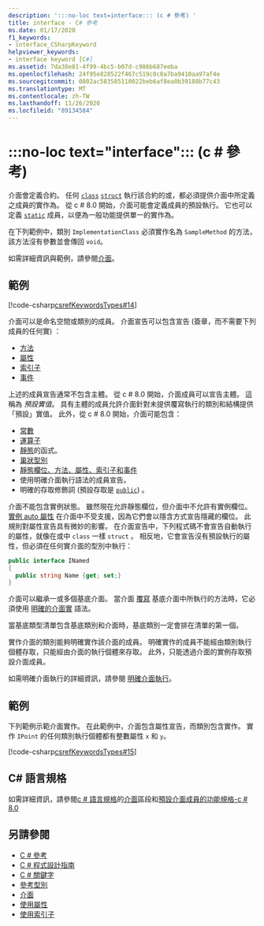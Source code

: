 ```yaml
---
description: ':::no-loc text=interface::: (c # 參考) '
title: interface - C# 參考
ms.date: 01/17/2020
f1_keywords:
- interface_CSharpKeyword
helpviewer_keywords:
- interface keyword [C#]
ms.assetid: 7da38e81-4f99-4bc5-b07d-c986b687eeba
ms.openlocfilehash: 24f95e828522f467c519c0c8a7ba9410aa97af4e
ms.sourcegitcommit: 0802ac583585110022beb6af8ea0b39188b77c43
ms.translationtype: MT
ms.contentlocale: zh-TW
ms.lasthandoff: 11/26/2020
ms.locfileid: "89134584"
---
```

# <a name="no-loc-textinterface-c-reference"></a>:::no-loc text="interface"::: (c # 參考) 

介面會定義合約。 任何 [`class`](class.md) [`struct`](../builtin-types/struct.md) 執行該合約的或，都必須提供介面中所定義之成員的實作為。 從 c # 8.0 開始，介面可能會定義成員的預設執行。 它也可以定義 [`static`](static.md) 成員，以便為一般功能提供單一的實作為。

在下列範例中，類別 `ImplementationClass` 必須實作名為 `SampleMethod` 的方法，該方法沒有參數並會傳回 `void`。

如需詳細資訊與範例，請參閱[介面](../../programming-guide/interfaces/index.md)。

## <a name="example"></a>範例

[!code-csharp[csrefKeywordsTypes#14](~/samples/snippets/csharp/VS_Snippets_VBCSharp/csrefKeywordsTypes/CS/keywordsTypes.cs#14)]

介面可以是命名空間或類別的成員。 介面宣告可以包含宣告 (簽章，而不需要下列成員的任何實) ：

- [方法](../../programming-guide/classes-and-structs/methods.md)
- [屬性](../../programming-guide/classes-and-structs/using-properties.md)
- [索引子](../../programming-guide/indexers/using-indexers.md)
- [事件](event.md)

上述的成員宣告通常不包含主體。 從 c # 8.0 開始，介面成員可以宣告主體。 這稱為 *預設實值*。 具有主體的成員允許介面針對未提供覆寫執行的類別和結構提供「預設」實值。 此外，從 c # 8.0 開始，介面可能包含：

- [常數](const.md)
- [運算子](../operators/operator-overloading.md)
- [靜態](../../programming-guide/classes-and-structs/constructors.md#static-constructors)的函式。
- [巢狀型別](../../programming-guide/classes-and-structs/nested-types.md)
- [靜態欄位、方法、屬性、索引子和事件](static.md)
- 使用明確介面執行語法的成員宣告。
- 明確的存取修飾詞 (預設存取是 [`public`](access-modifiers.md)) 。

介面不能包含實例狀態。 雖然現在允許靜態欄位，但介面中不允許有實例欄位。 [實例 auto 屬性](../../programming-guide/classes-and-structs/auto-implemented-properties.md) 在介面中不受支援，因為它們會以隱含方式宣告隱藏的欄位。 此規則對屬性宣告具有微妙的影響。 在介面宣告中，下列程式碼不會宣告自動執行的屬性，就像在或中 `class` 一樣 `struct` 。 相反地，它會宣告沒有預設執行的屬性，但必須在任何實介面的型別中執行：

```csharp
public interface INamed
{
  public string Name {get; set;}
}
```

介面可以繼承一或多個基底介面。 當介面 [覆寫](override.md) 基底介面中所執行的方法時，它必須使用 [明確的介面實](../../programming-guide/interfaces/explicit-interface-implementation.md) 語法。

當基底類型清單包含基底類別和介面時，基底類別一定會排在清單的第一個。

實作介面的類別能夠明確實作該介面的成員。 明確實作的成員不能經由類別執行個體存取，只能經由介面的執行個體來存取。 此外，只能透過介面的實例存取預設介面成員。

如需明確介面執行的詳細資訊，請參閱 [明確介面執行](../../programming-guide/interfaces/explicit-interface-implementation.md)。

## <a name="example"></a>範例

下列範例示範介面實作。 在此範例中，介面包含屬性宣告，而類別包含實作。 實作 `IPoint` 的任何類別執行個體都有整數屬性 `x` 和 `y`。

[!code-csharp[csrefKeywordsTypes#15](~/samples/snippets/csharp/VS_Snippets_VBCSharp/csrefKeywordsTypes/CS/keywordsTypes.cs#15)]

## <a name="c-language-specification"></a>C# 語言規格

如需詳細資訊，請參閱[c # 語言規格](~/_csharplang/spec/introduction.md)的[介面](~/_csharplang/spec/interfaces.md)區段和[預設介面成員的功能規格-c # 8.0](~/_csharplang/proposals/csharp-8.0/default-interface-methods.md)

## <a name="see-also"></a>另請參閱

- [C # 參考](../index.md)
- [C # 程式設計指南](../../programming-guide/index.md)
- [C # 關鍵字](index.md)
- [參考型別](reference-types.md)
- [介面](../../programming-guide/interfaces/index.md)
- [使用屬性](../../programming-guide/classes-and-structs/using-properties.md)
- [使用索引子](../../programming-guide/indexers/using-indexers.md)
